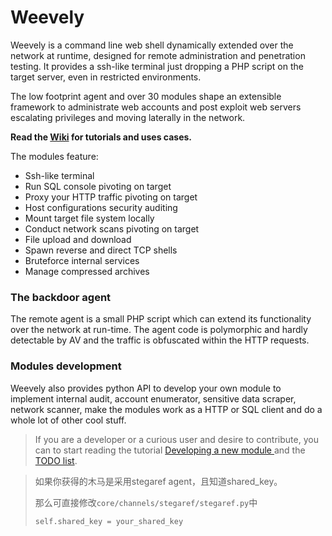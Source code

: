
Weevely
=======

Weevely is a command line web shell dynamically extended over the network at runtime, designed for remote administration and penetration testing. It provides a ssh-like terminal just dropping a PHP script on the target server, even in restricted environments.

The low footprint agent and over 30 modules shape an extensible framework to administrate web accounts and post exploit web servers escalating privileges and moving laterally in the network.

**Read the [Wiki](https://github.com/epinna/weevely3/wiki#getting-started) for tutorials and uses cases.**

The modules feature:

* Ssh-like terminal
* Run SQL console pivoting on target
* Proxy your HTTP traffic pivoting on target
* Host configurations security auditing
* Mount target file system locally
* Conduct network scans pivoting on target
* File upload and download
* Spawn reverse and direct TCP shells
* Bruteforce internal services
* Manage compressed archives

### The backdoor agent

The remote agent is a small PHP script which can extend its functionality over the network at run-time. The agent code is polymorphic and hardly detectable by AV and the traffic is obfuscated within the HTTP requests.

### Modules development

Weevely also provides python API to develop your own module to implement internal audit, account enumerator, sensitive data scraper, network scanner, make the modules work as a HTTP or SQL client and do a whole lot of other cool stuff.

> If you are a developer or a curious user and desire to contribute, you can to start reading the tutorial [Developing a new module ](https://github.com/epinna/weevely3/wiki/developing-a-new-module) and the [TODO list](https://github.com/epinna/weevely3/issues/1).



> 如果你获得的木马是采用stegaref agent，且知道shared_key。
>
> 那么可直接修改`core/channels/stegaref/stegaref.py`中
>
> `self.shared_key = your_shared_key`